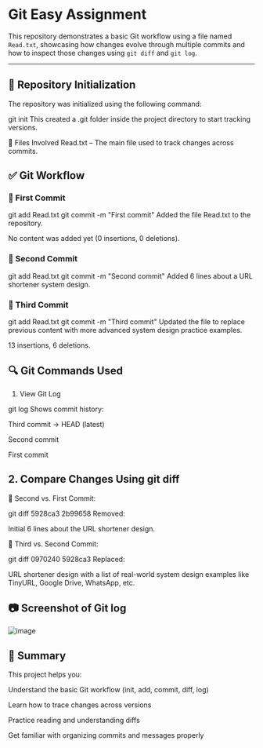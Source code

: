 # Git Easy Assignment

This repository demonstrates a basic Git workflow using a file named `Read.txt`, showcasing how changes evolve through multiple commits and how to inspect those changes using `git diff` and `git log`.

---

## 📁 Repository Initialization

The repository was initialized using the following command:

git init
This created a .git folder inside the project directory to start tracking versions.

📌 Files Involved
Read.txt – The main file used to track changes across commits.

## ✅ Git Workflow
### 🔹 First Commit

git add Read.txt
git commit -m "First commit"
Added the file Read.txt to the repository.

No content was added yet (0 insertions, 0 deletions).

### 🔹 Second Commit

git add Read.txt
git commit -m "Second commit"
Added 6 lines about a URL shortener system design.

### 🔹 Third Commit

git add Read.txt
git commit -m "Third commit"
Updated the file to replace previous content with more advanced system design practice examples.

13 insertions, 6 deletions.

## 🔍 Git Commands Used
1. View Git Log

git log
Shows commit history:

Third commit → HEAD (latest)

Second commit

First commit

## 2. Compare Changes Using git diff
🔸 Second vs. First Commit:

git diff 5928ca3 2b99658
Removed:

Initial 6 lines about the URL shortener design.

🔸 Third vs. Second Commit:

git diff 0970240 5928ca3
Replaced:

URL shortener design with a list of real-world system design examples like TinyURL, Google Drive, WhatsApp, etc.

## 📷 Screenshot of Git log 

![image](https://github.com/user-attachments/assets/d5453721-02c0-4bc5-880d-774091b33c5d)




## 🧠 Summary
This project helps you:

Understand the basic Git workflow (init, add, commit, diff, log)

Learn how to trace changes across versions

Practice reading and understanding diffs

Get familiar with organizing commits and messages properly

